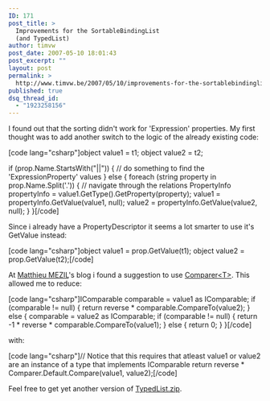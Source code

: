 ```yaml
---
ID: 171
post_title: >
  Improvements for the SortableBindingList
  (and TypedList)
author: timvw
post_date: 2007-05-10 18:01:43
post_excerpt: ""
layout: post
permalink: >
  http://www.timvw.be/2007/05/10/improvements-for-the-sortablebindinglist-and-typedlist/
published: true
dsq_thread_id:
  - "1923258156"
---
```

<p>I found out that the sorting didn't work for 'Expression' properties. My first thought was to add another switch to the logic of the already existing code:</p>
[code lang="csharp"]object value1 = t1;
object value2 = t2;

if (prop.Name.StartsWith("||"))
{
 // do something to find the 'ExpressionProperty' values
}
else
{
 foreach (string property in prop.Name.Split('.'))
 {
  // navigate through the relations
  PropertyInfo propertyInfo = value1.GetType().GetProperty(property);
  value1 = propertyInfo.GetValue(value1, null);
  value2 = propertyInfo.GetValue(value2, null);
 }
}[/code]
<p>Since i already have a PropertyDescriptor it seems a lot smarter to use it's GetValue instead:</p>
[code lang="csharp"]object value1 = prop.GetValue(t1);
object value2 = prop.GetValue(t2);[/code]
<p>At <a href="http://blog.developpez.com/index.php?blog=121&title=typedlistalt_tagt&more=1&c=1&tb=1&pb=1">Matthieu MEZIL</a>'s blog i found a suggestion to use <a href="http://msdn2.microsoft.com/en-us/library/cfttsh47(VS.80).aspx">Comparer&lt;T&gt;</a>. This allowed me to reduce:</p>
[code lang="csharp"]IComparable comparable = value1 as IComparable;
if (comparable != null)
{
 return reverse * comparable.CompareTo(value2);
}
else
{
 comparable = value2 as IComparable;
 if (comparable != null)
 {
  return -1 * reverse * comparable.CompareTo(value1);
 }
 else
 {
  return 0;
 }
}[/code]
<p>with:</p>
[code lang="csharp"]// Notice that this requires that atleast value1 or value2 are an instance of a type that implements IComparable
return reverse * Comparer.Default.Compare(value1, value2);[/code]
<p>Feel free to get yet another version of <a href="http://www.timvw.be/wp-content/code/csharp/TypedList.zip">TypedList.zip</a>.</p>